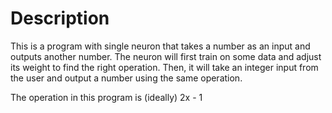 # Description
This is a program with single neuron that takes a number as an input and outputs another number.
The neuron will first train on some data and adjust its weight to find the right operation.
Then, it will take an integer input from the user and output a number using the same operation.

The operation in this program is (ideally) 2x - 1
